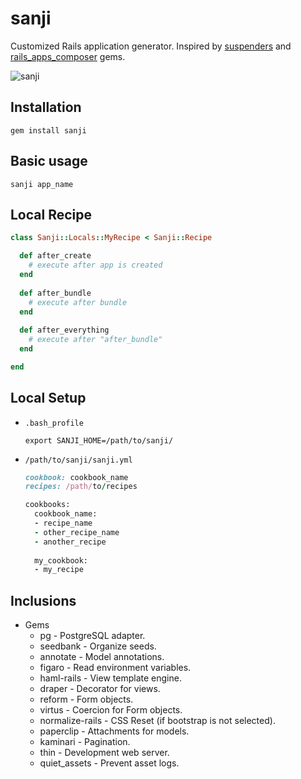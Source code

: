 # sanji

Customized Rails application generator.
Inspired by [suspenders](https://github.com/thoughtbot/suspenders) and [rails_apps_composer](https://github.com/RailsApps/rails_apps_composer) gems.

![sanji](http://icons.iconarchive.com/icons/crountch/one-piece-character/256/Sanji-icon.png)

## Installation

```
gem install sanji
```

## Basic usage

```
sanji app_name
```

## Local Recipe

```ruby
class Sanji::Locals::MyRecipe < Sanji::Recipe

  def after_create
    # execute after app is created
  end
  
  def after_bundle
    # execute after bundle
  end
  
  def after_everything
    # execute after "after_bundle"
  end

end
```

## Local Setup

- `.bash_profile`
  ```
  export SANJI_HOME=/path/to/sanji/
  ```

- `/path/to/sanji/sanji.yml`
  ```ruby
  cookbook: cookbook_name
  recipes: /path/to/recipes
  
  cookbooks:
    cookbook_name:
    - recipe_name
    - other_recipe_name
    - another_recipe
    
    my_cookbook:
    - my_recipe
  ```

## Inclusions

- Gems
  - pg - PostgreSQL adapter.
  - seedbank - Organize seeds.
  - annotate - Model annotations.
  - figaro - Read environment variables.
  - haml-rails - View template engine.
  - draper - Decorator for views.
  - reform - Form objects.
  - virtus - Coercion for Form objects.
  - normalize-rails - CSS Reset (if bootstrap is not selected).
  - paperclip - Attachments for models.
  - kaminari - Pagination.
  - thin - Development web server.
  - quiet_assets - Prevent asset logs.
